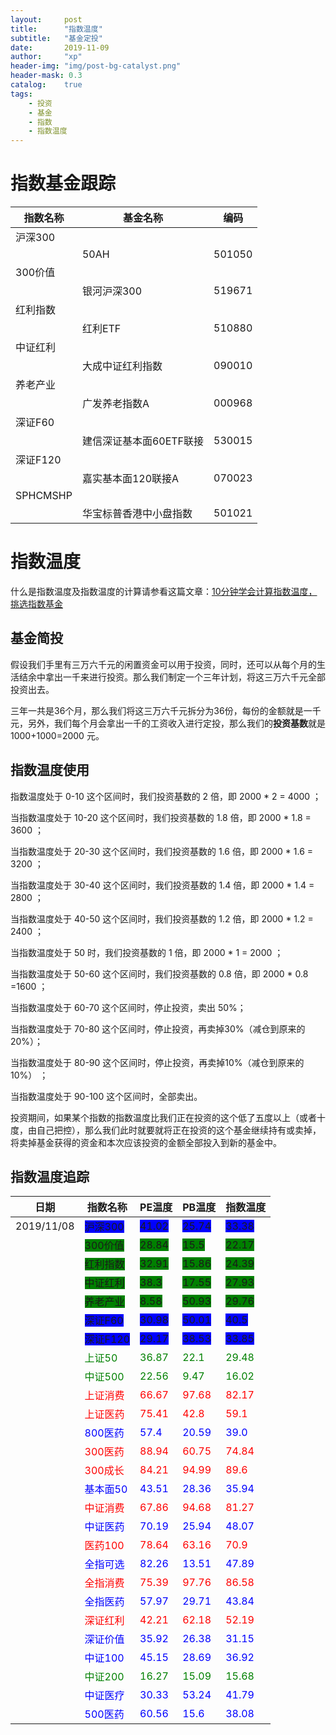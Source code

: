 ```yaml
---
layout:     post
title:      "指数温度"
subtitle:   "基金定投"
date:       2019-11-09
author:     "xp"
header-img: "img/post-bg-catalyst.png"
header-mask: 0.3
catalog:    true
tags:
    - 投资
    - 基金
    - 指数
    - 指数温度
---
```


# 指数基金跟踪

| 指数名称 | 基金名称 | 编码 |
| --- | --- | --- |
| 沪深300 |||
|| 50AH | 501050 |
| 300价值 |||
|| 银河沪深300 | 519671 |
| 红利指数 |||
|| 红利ETF | 510880 |
| 中证红利 |||
|| 大成中证红利指数 | 090010 |
| 养老产业 |||
|| 广发养老指数A | 000968 |
| 深证F60 |||
|| 建信深证基本面60ETF联接 | 530015 |
| 深证F120 |||
|| 嘉实基本面120联接A | 070023 |
| SPHCMSHP |||
|| 华宝标普香港中小盘指数 | 501021 |

# 指数温度

什么是指数温度及指数温度的计算请参看这篇文章：[10分钟学会计算指数温度，挑选指数基金](https://zhuanlan.zhihu.com/p/55933552)

## 基金简投

假设我们手里有三万六千元的闲置资金可以用于投资，同时，还可以从每个月的生活结余中拿出一千来进行投资。那么我们制定一个三年计划，将这三万六千元全部投资出去。

三年一共是36个月，那么我们将这三万六千元拆分为36份，每份的金额就是一千元，另外，我们每个月会拿出一千的工资收入进行定投，那么我们的**投资基数**就是 1000+1000=2000 元。

## 指数温度使用

指数温度处于 0-10 这个区间时，我们投资基数的 2 倍，即 2000 * 2 = 4000 ；

当指数温度处于 10-20 这个区间时，我们投资基数的 1.8 倍，即 2000 * 1.8 = 3600 ；

当指数温度处于 20-30 这个区间时，我们投资基数的 1.6 倍，即 2000 * 1.6 = 3200 ；

当指数温度处于 30-40 这个区间时，我们投资基数的 1.4 倍，即 2000 * 1.4 = 2800 ；

当指数温度处于 40-50 这个区间时，我们投资基数的 1.2 倍，即 2000 * 1.2 = 2400 ；

当指数温度处于 50 时，我们投资基数的 1 倍，即 2000 * 1 = 2000 ；

当指数温度处于 50-60 这个区间时，我们投资基数的 0.8 倍，即 2000 * 0.8 =1600 ；

当指数温度处于 60-70 这个区间时，停止投资，卖出 50%；

当指数温度处于 70-80 这个区间时，停止投资，再卖掉30%（减仓到原来的20%）；

当指数温度处于 80-90 这个区间时，停止投资，再卖掉10%（减仓到原来的10%） ；

当指数温度处于 90-100 这个区间时，全部卖出。

投资期间，如果某个指数的指数温度比我们正在投资的这个低了五度以上（或者十度，由自己把控），那么我们此时就要就将正在投资的这个基金继续持有或卖掉，将卖掉基金获得的资金和本次应该投资的金额全部投入到新的基金中。

## 指数温度追踪

| 日期 | 指数名称 | PE温度 | PB温度 | 指数温度 |
| --- | --- | --- | --- | --- |
|2019/11/08|<span style="background-color: blue;">沪深300</span>|<span style="background-color: blue;">41.02</span>|<span style="background-color: blue;">25.74</span>|<span style="background-color: blue;">33.38</span>|
|<span style="background-color: green;"></span>|<span style="background-color: green;">300价值</span>|<span style="background-color: green;">28.84</span>|<span style="background-color: green;">15.5</span>|<span style="background-color: green;">22.17</span>|
|<span style="background-color: green;"></span>|<span style="background-color: green;">红利指数</span>|<span style="background-color: green;">32.91</span>|<span style="background-color: green;">15.86</span>|<span style="background-color: green;">24.39</span>|
|<span style="background-color: green;"></span>|<span style="background-color: green;">中证红利</span>|<span style="background-color: green;">38.3</span>|<span style="background-color: green;">17.55</span>|<span style="background-color: green;">27.93</span>|
|<span style="background-color: green;"></span>|<span style="background-color: green;">养老产业</span>|<span style="background-color: green;">8.58</span>|<span style="background-color: green;">50.93</span>|<span style="background-color: green;">29.76</span>|
|<span style="background-color: blue;"></span>|<span style="background-color: blue;">深证F60</span>|<span style="background-color: blue;">30.98</span>|<span style="background-color: blue;">50.01</span>|<span style="background-color: blue;">40.5</span>|
|<span style="background-color: blue;"></span>|<span style="background-color: blue;">深证F120</span>|<span style="background-color: blue;">29.17</span>|<span style="background-color: blue;">38.53</span>|<span style="background-color: blue;">33.85</span>|
|<span style="color: green;"></span>|<span style="color: green;">上证50</span>|<span style="color: green;">36.87</span>|<span style="color: green;">22.1</span>|<span style="color: green;">29.48</span>|
|<span style="color: green;"></span>|<span style="color: green;">中证500</span>|<span style="color: green;">22.56</span>|<span style="color: green;">9.47</span>|<span style="color: green;">16.02</span>|
|<span style="color: red;"></span>|<span style="color: red;">上证消费</span>|<span style="color: red;">66.67</span>|<span style="color: red;">97.68</span>|<span style="color: red;">82.17</span>|
|<span style="color: red;"></span>|<span style="color: red;">上证医药</span>|<span style="color: red;">75.41</span>|<span style="color: red;">42.8</span>|<span style="color: red;">59.1</span>|
|<span style="color: blue;"></span>|<span style="color: blue;">800医药</span>|<span style="color: blue;">57.4</span>|<span style="color: blue;">20.59</span>|<span style="color: blue;">39.0</span>|
|<span style="color: red;"></span>|<span style="color: red;">300医药</span>|<span style="color: red;">88.94</span>|<span style="color: red;">60.75</span>|<span style="color: red;">74.84</span>|
|<span style="color: red;"></span>|<span style="color: red;">300成长</span>|<span style="color: red;">84.21</span>|<span style="color: red;">94.99</span>|<span style="color: red;">89.6</span>|
|<span style="color: blue;"></span>|<span style="color: blue;">基本面50</span>|<span style="color: blue;">43.51</span>|<span style="color: blue;">28.36</span>|<span style="color: blue;">35.94</span>|
|<span style="color: red;"></span>|<span style="color: red;">中证消费</span>|<span style="color: red;">67.86</span>|<span style="color: red;">94.68</span>|<span style="color: red;">81.27</span>|
|<span style="color: blue;"></span>|<span style="color: blue;">中证医药</span>|<span style="color: blue;">70.19</span>|<span style="color: blue;">25.94</span>|<span style="color: blue;">48.07</span>|
|<span style="color: red;"></span>|<span style="color: red;">医药100</span>|<span style="color: red;">78.64</span>|<span style="color: red;">63.16</span>|<span style="color: red;">70.9</span>|
|<span style="color: blue;"></span>|<span style="color: blue;">全指可选</span>|<span style="color: blue;">82.26</span>|<span style="color: blue;">13.51</span>|<span style="color: blue;">47.89</span>|
|<span style="color: red;"></span>|<span style="color: red;">全指消费</span>|<span style="color: red;">75.39</span>|<span style="color: red;">97.76</span>|<span style="color: red;">86.58</span>|
|<span style="color: blue;"></span>|<span style="color: blue;">全指医药</span>|<span style="color: blue;">57.97</span>|<span style="color: blue;">29.71</span>|<span style="color: blue;">43.84</span>|
|<span style="color: red;"></span>|<span style="color: red;">深证红利</span>|<span style="color: red;">42.21</span>|<span style="color: red;">62.18</span>|<span style="color: red;">52.19</span>|
|<span style="color: blue;"></span>|<span style="color: blue;">深证价值</span>|<span style="color: blue;">35.92</span>|<span style="color: blue;">26.38</span>|<span style="color: blue;">31.15</span>|
|<span style="color: blue;"></span>|<span style="color: blue;">中证100</span>|<span style="color: blue;">45.15</span>|<span style="color: blue;">28.69</span>|<span style="color: blue;">36.92</span>|
|<span style="color: green;"></span>|<span style="color: green;">中证200</span>|<span style="color: green;">16.27</span>|<span style="color: green;">15.09</span>|<span style="color: green;">15.68</span>|
|<span style="color: blue;"></span>|<span style="color: blue;">中证医疗</span>|<span style="color: blue;">30.33</span>|<span style="color: blue;">53.24</span>|<span style="color: blue;">41.79</span>|
|<span style="color: blue;"></span>|<span style="color: blue;">500医药</span>|<span style="color: blue;">60.56</span>|<span style="color: blue;">15.6</span>|<span style="color: blue;">38.08</span>|
